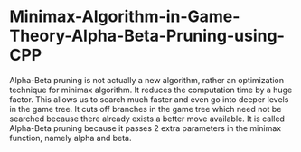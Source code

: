# Minimax-Algorithm-in-Game-Theory-Alpha-Beta-Pruning-using-CPP
Alpha-Beta pruning is not actually a new algorithm, rather an optimization technique for minimax algorithm. It reduces the computation time by a huge factor. This allows us to search much faster and even go into deeper levels in the game tree. It cuts off branches in the game tree which need not be searched because there already exists a better move available. It is called Alpha-Beta pruning because it passes 2 extra parameters in the minimax function, namely alpha and beta.
